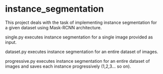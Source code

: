 # instance_segmentation
This project deals with the task of implementing instance segmentation for a given dataset using Mask-RCNN architecture.

single.py executes instance segmentation for a single image provided as input.

dataset.py executes instance segmentation for an entire dataset of images.

progressive.py executes instance segmentation for an entire dataset of images and saves each instance progressively (1,2,3... so on). 
